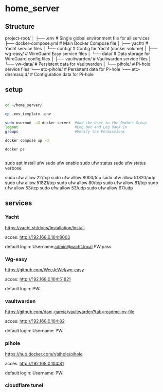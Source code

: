 # home_server


## Structure

project-root/
│
├── .env                      # Single global environment file for all services
├── docker-compose.yml         # Main Docker Compose file
│
├── yacht/                     # Yacht service files
│   └── config/                # Config for Yacht (docker volume)
│
├── wg-easy/                   # WireGuard Easy service files
│   └── data/                  # Data storage for WireGuard config files
│
├── vaultwarden/               # Vaultwarden service files
│   └── vw-data/               # Persistent data for Vaultwarden
│
└── pihole/                    # Pi-hole service files
    └── etc-pihole/            # Persistent data for Pi-hole
    └── etc-dnsmasq.d/         # Configuration data for Pi-hole


## setup

```bash

cd ~/home_server/

cp .env_template .env

sudo usermod -aG docker server  #Add the User to the Docker Group
logout                          #Log Out and Log Back In
groups                          #Verify the Permissions

docker compose up -d

docker ps



```

sudo apt install ufw
sudo ufw enable
sudo ufw status
sudo ufw status verbose

sudo ufw allow 22/tcp
sudo ufw allow 8000/tcp
sudo ufw allow 51820/udp
sudo ufw allow 51821/tcp
sudo ufw allow 80/tcp
sudo ufw allow 81/tcp
sudo ufw allow 53/tcp
sudo ufw allow 53/udp
sudo ufw allow 67/udp


## services

### Yacht

https://yacht.sh/docs/Installation/Install

acces: http://192.168.0.104:8000

default login:
Username:admin@yacht.local
PW:pass

### Wg-easy

https://github.com/WeeJeWel/wg-easy

acces: http://192.168.0.104:51821

default login:
PW:

### vaultwarden

https://github.com/dani-garcia/vaultwarden?tab=readme-ov-file

acces: http://192.168.0.104:82

default login:
Username:
PW:

### pihole

https://hub.docker.com/r/pihole/pihole

acces: http://192.168.0.104:81

default login:
Username:
PW:

### cloudflare tunel
